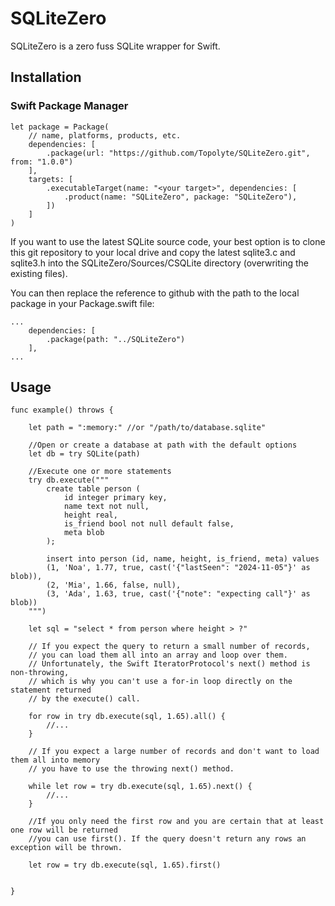 # SQLiteZero

SQLiteZero is a zero fuss SQLite wrapper for Swift.

## Installation

### Swift Package Manager

```
let package = Package(
    // name, platforms, products, etc.
    dependencies: [
        .package(url: "https://github.com/Topolyte/SQLiteZero.git", from: "1.0.0")
    ],
    targets: [
        .executableTarget(name: "<your target>", dependencies: [
            .product(name: "SQLiteZero", package: "SQLiteZero"),
        ])
    ]
)
```
If you want to use the latest SQLite source code,
your best option is to clone this git repository to your local drive
and copy the latest sqlite3.c and sqlite3.h into the
SQLiteZero/Sources/CSQLite directory (overwriting the existing files).

You can then replace the reference to github with the path to the local package
in your Package.swift file:

```
...
    dependencies: [
        .package(path: "../SQLiteZero")
    ],
...
```

## Usage

```
func example() throws {
    
    let path = ":memory:" //or "/path/to/database.sqlite"
    
    //Open or create a database at path with the default options
    let db = try SQLite(path)

    //Execute one or more statements
    try db.execute("""
        create table person (
            id integer primary key,
            name text not null,
            height real,
            is_friend bool not null default false,
            meta blob
        );
    
        insert into person (id, name, height, is_friend, meta) values
        (1, 'Noa', 1.77, true, cast('{"lastSeen": "2024-11-05"}' as blob)),
        (2, 'Mia', 1.66, false, null),
        (3, 'Ada', 1.63, true, cast('{"note": "expecting call"}' as blob))
    """)
    
    let sql = "select * from person where height > ?"
    
    // If you expect the query to return a small number of records,
    // you can load them all into an array and loop over them.
    // Unfortunately, the Swift IteratorProtocol's next() method is non-throwing,
    // which is why you can't use a for-in loop directly on the statement returned
    // by the execute() call.

    for row in try db.execute(sql, 1.65).all() {
        //...
    }

    // If you expect a large number of records and don't want to load them all into memory
    // you have to use the throwing next() method.

    while let row = try db.execute(sql, 1.65).next() {
        //...
    }
    
    //If you only need the first row and you are certain that at least one row will be returned
    //you can use first(). If the query doesn't return any rows an exception will be thrown.

    let row = try db.execute(sql, 1.65).first()
    
    
}

```
